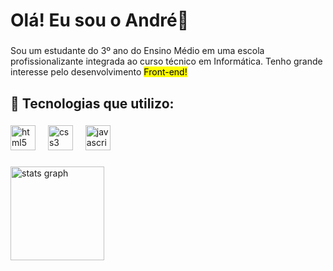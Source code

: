 <h1 align="left">Olá! Eu sou o André👋</h1>

###

<p align="left">Sou um estudante do 3º ano do Ensino Médio em uma escola profissionalizante integrada ao curso técnico em Informática. Tenho grande interesse pelo desenvolvimento <mark> Front-end!</mark></p>

###

<h2 align="left">🚀 Tecnologias que utilizo:</h2>

###

<div align="left">
  <img src="https://cdn.jsdelivr.net/gh/devicons/devicon/icons/html5/html5-original.svg" height="40" alt="html5 logo"  />
  <img width="12" />
  <img src="https://cdn.jsdelivr.net/gh/devicons/devicon/icons/css3/css3-original.svg" height="40" alt="css3 logo"  />
  <img width="12" />
  <img src="https://cdn.jsdelivr.net/gh/devicons/devicon/icons/javascript/javascript-original.svg" height="40" alt="javascript logo"  />
  <img width="12" />
</div>

###

<div align="left">
  <img src="https://github-readme-stats.vercel.app/api?username=Andr-wq&hide_title=false&hide_rank=false&show_icons=true&include_all_commits=true&count_private=true&disable_animations=false&theme=radical&locale=pt-br&hide_border=false&order=1" height="150" alt="stats graph"  />
</div>

###


